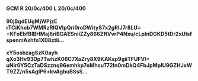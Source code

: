 #### GCM R 20/0c/400 L 20/0c/400
**90jBgdEUgMjWPjzE**<br/>**rTCiKhob7WMRzRlQVlpQri0roDWityS7x2gRIJ7r8LU=**<br/>**+KFoEbfBlBHMaj8riBGAESniiZZy866ZftVvrP4Nxu/cLpInDGKD5tDr2xUlsfspenmAxhfo1X08ztli...**<br/><br/>
**xY5osbzagSzK0ayh**<br/>**qXo3Hv93Dp7TwhzK06C7XaZry8X9KAKsp9giiTFUFVI=**<br/>**uNir0Y5CzTaDSzznq96emhkp7oMhsuT72In0mDkQ4FbJpMplU9GZHJxWT9ZZ/n5sAgIP6+kvAgbuBSsS...**